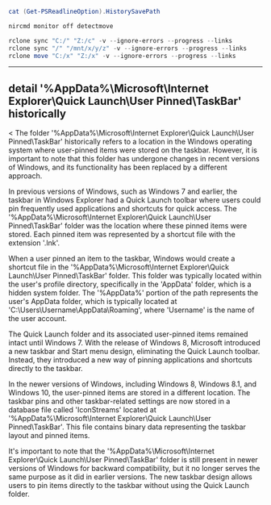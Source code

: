 
```ps1
cat (Get-PSReadlineOption).HistorySavePath

nircmd monitor off detectmove

rclone sync "C:/" "Z:/c" -v --ignore-errors --progress --links
rclone sync "/" "/mnt/x/y/z" -v --ignore-errors --progress --links
rclone move "C:/x" "Z:/x" -v --ignore-errors --progress --links

```

---

## detail '%AppData%\Microsoft\Internet Explorer\Quick Launch\User Pinned\TaskBar' historically

< The folder '%AppData%\Microsoft\Internet Explorer\Quick Launch\User Pinned\TaskBar' historically refers to a location in the Windows operating system where user-pinned items were stored on the taskbar. However, it is important to note that this folder has undergone changes in recent versions of Windows, and its functionality has been replaced by a different approach.

In previous versions of Windows, such as Windows 7 and earlier, the taskbar in Windows Explorer had a Quick Launch toolbar where users could pin frequently used applications and shortcuts for quick access. The '%AppData%\Microsoft\Internet Explorer\Quick Launch\User Pinned\TaskBar' folder was the location where these pinned items were stored. Each pinned item was represented by a shortcut file with the extension '.lnk'.

When a user pinned an item to the taskbar, Windows would create a shortcut file in the '%AppData%\Microsoft\Internet Explorer\Quick Launch\User Pinned\TaskBar' folder. This folder was typically located within the user's profile directory, specifically in the 'AppData' folder, which is a hidden system folder. The '%AppData%' portion of the path represents the user's AppData folder, which is typically located at 'C:\Users\Username\AppData\Roaming', where 'Username' is the name of the user account.

The Quick Launch folder and its associated user-pinned items remained intact until Windows 7. With the release of Windows 8, Microsoft introduced a new taskbar and Start menu design, eliminating the Quick Launch toolbar. Instead, they introduced a new way of pinning applications and shortcuts directly to the taskbar.

In the newer versions of Windows, including Windows 8, Windows 8.1, and Windows 10, the user-pinned items are stored in a different location. The taskbar pins and other taskbar-related settings are now stored in a database file called 'IconStreams' located at '%AppData%\Microsoft\Internet Explorer\Quick Launch\User Pinned\TaskBar'. This file contains binary data representing the taskbar layout and pinned items.

It's important to note that the '%AppData%\Microsoft\Internet Explorer\Quick Launch\User Pinned\TaskBar' folder is still present in newer versions of Windows for backward compatibility, but it no longer serves the same purpose as it did in earlier versions. The new taskbar design allows users to pin items directly to the taskbar without using the Quick Launch folder.

